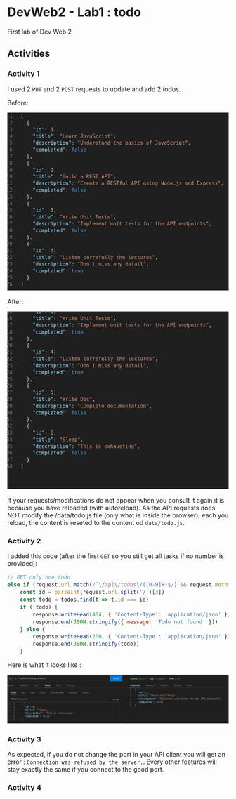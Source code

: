 # DevWeb2 - Lab1 : todo

First lab of Dev Web 2

## Activities

### Activity 1

I used 2 `PUT` and 2 `POST` requests to update and add 2 todos.

Before:

![before](./imgs/act1/before.png)

After: 

![after](./imgs/act1/after.png)

If your requests/modifications do not appear when you consult it again it is because you have reloaded (with autoreload). As the API requests does NOT modify the /data/todo.js file (only what is inside the browser), each you reload, the content is reseted to the content od `data/todo.js`.

### Activity 2

I added this code (after the first `GET` so you still get all tasks if no number is provided):

```js
// GET only one todo
else if (request.url.match(/^\/api\/todos\/([0-9]+)$/) && request.method === 'GET') {
    const id = parseInt(request.url.split('/')[3])
    const todo = todos.find(t => t.id === id)
    if (!todo) {
        response.writeHead(404, { 'Content-Type': 'application/json' })
        response.end(JSON.stringify({ message: 'Todo not found' }))
    } else {
        response.writeHead(200, { 'Content-Type': 'application/json' })
        response.end(JSON.stringify(todo))
    }
```

Here is what it looks like :

![getn](./imgs/act2/get.png)

### Activity 3

As expected, if you do not change the port in your API client you will get an error : `Connection was refused by the server.`. Every other features will stay exactly the same if you connect to the good port.

### Activity 4